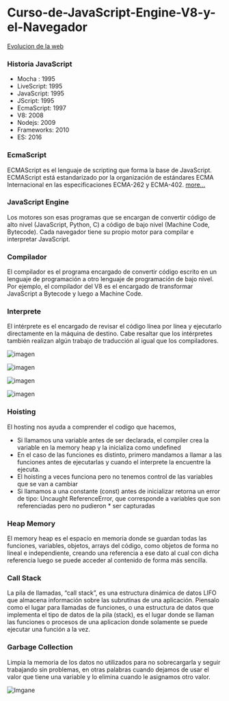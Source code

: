 # Curso-de-JavaScript-Engine-V8-y-el-Navegador

[Evolucion de la web](http://www.evolutionoftheweb.com/)

### Historia JavaScript

* Mocha : 1995
* LiveScript: 1995
* JavaScript: 1995
* JScript: 1995
* EcmaScript: 1997
* V8: 2008
* Nodejs: 2009
* Frameworks: 2010
* ES: 2016

###  EcmaScript
ECMAScript es el lenguaje de scripting que forma la base de JavaScript. ECMAScript está estandarizado por la organización de estándares ECMA Internacional en las especificaciones ECMA-262 y ECMA-402. [more...](https://developer.mozilla.org/es/docs/Web/JavaScript/Language_Resources)

### JavaScript Engine

Los motores son esas programas que se encargan de convertir código de alto nivel (JavaScript, Python, C) a código de bajo nivel (Machine Code, Bytecode). Cada navegador tiene su propio motor para compilar e interpretar JavaScript.

### Compilador
El compilador es el programa encargado de convertir código escrito en un lenguaje de programación a otro lenguaje de programación de bajo nivel. Por ejemplo, el compilador del V8 es el encargado de transformar JavaScript a Bytecode y luego a Machine Code.

### Interprete

El intérprete es el encargado de revisar el código línea por línea y ejecutarlo directamente en la máquina de destino. Cabe resaltar que los intérpretes también realizan algún trabajo de traducción al igual que los compiladores.

![imagen](https://res.cloudinary.com/practicaldev/image/fetch/s--Xs5OQmGX--/c_limit%2Cf_auto%2Cfl_progressive%2Cq_66%2Cw_880/https://thepracticaldev.s3.amazonaws.com/i/pv4y4w0doztvmp8ei0ki.gif)

![imagen](https://res.cloudinary.com/practicaldev/image/fetch/s--ID8wDIAy--/c_limit%2Cf_auto%2Cfl_progressive%2Cq_66%2Cw_880/https://thepracticaldev.s3.amazonaws.com/i/bic727jhzu0i8uep8v0k.gif)

![imagen](https://res.cloudinary.com/practicaldev/image/fetch/s--6IHw1BUH--/c_limit%2Cf_auto%2Cfl_progressive%2Cq_66%2Cw_880/https://thepracticaldev.s3.amazonaws.com/i/sgr7ih6t7zm2ek28rtg6.gif)

![imagen](https://res.cloudinary.com/practicaldev/image/fetch/s--HlXdsZRx--/c_limit%2Cf_auto%2Cfl_progressive%2Cq_66%2Cw_880/https://thepracticaldev.s3.amazonaws.com/i/i5f0vmcjnkhireehicyn.gif)

### Hoisting

El hosting nos ayuda a comprender el codigo que hacemos, 

* Si llamamos una variable antes de ser declarada, el compiler crea la variable en la memory heap y la inicializa como undefined
* En el caso de las funciones es distinto, primero mandamos a llamar a las funciones antes de ejecutarlas y cuando el interprete la encuentre la ejecuta.
* El hoisting a veces funciona pero no tenemos control de las variables que se van a cambiar
* Si llamamos a una constante (const) antes de inicializar retorna un error de tipo: Uncaught ReferenceError, que corresponde a variables que son referenciadas pero no pudieron * ser capturadas

### Heap Memory

El memory heap es el espacio en memoria donde se guardan todas las funciones, variables, objetos, arrays del código, como objetos de forma no lineal e independiente, creando una referencia a ese dato al cual con dicha referencia luego se puede acceder al contenido de forma más sencilla.

### Call Stack

La pila de llamadas, “call stack”, es una estructura dinámica de datos LIFO que almacena información sobre las subrutinas de una aplicación. Piensalo como el lugar para llamadas de funciones, o una estructura de datos que implementa el tipo de datos de la pila (stack), es el lugar donde se llaman las funciones o procesos de una aplicacion donde solamente se puede ejecutar una función a la vez.

### Garbage Collection
Limpia la memoria de los datos no utilizados para no sobrecargarla y seguir trabajando sin problemas, en otras palabras cuando dejamos de usar el valor que tiene una variable y lo elimina cuando le asignamos otro valor.

![Imgane](https://i.stack.imgur.com/shG8h.gif)

